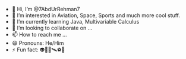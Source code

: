 - 👋 Hi, I’m @7AbdUrRehman7
- 👀 I’m interested in Aviation, Space, Sports and much more cool stuff.
- 🌱 I’m currently learning Java, Multivariable Calculus
- 💞️ I’m looking to collaborate on ...
- 📫 How to reach me ...
- 😄 Pronouns: He/Him
- ⚡ Fun fact: 👽🚀🌌🛰⚽️🏏

<!---
7AbdUrRehman7/7AbdUrRehman7 is a ✨ special ✨ repository because its `README.md` (this file) appears on your GitHub profile.
You can click the Preview link to take a look at your changes.
--->
